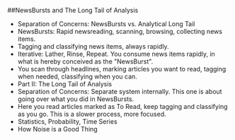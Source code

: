 ##NewsBursts and The Long Tail of Analysis
* Separation of Concerns: NewsBursts vs. Analytical Long Tail
* NewsBursts: Rapid newsreading, scanning, browsing, collecting news items.
* Tagging and classifying news items, always rapidly.
* Iterative: Lather, Rinse, Repeat. You consume news items rapidly, in what is hereby conceived as the "NewsBurst".
* You scan through headlines, marking articles you want to read, tagging when needed, classifying when you can.
* Part II: The Long Tail of Analysis
* Separation of Concerns: Separate system internally. This one is about going over what you did in NewsBursts.
* Here you read articles marked as To Read, keep tagging and classifying as you go. This is a slower process, more focused.
* Statistics, Probability, Time Series
* How Noise is a Good Thing
